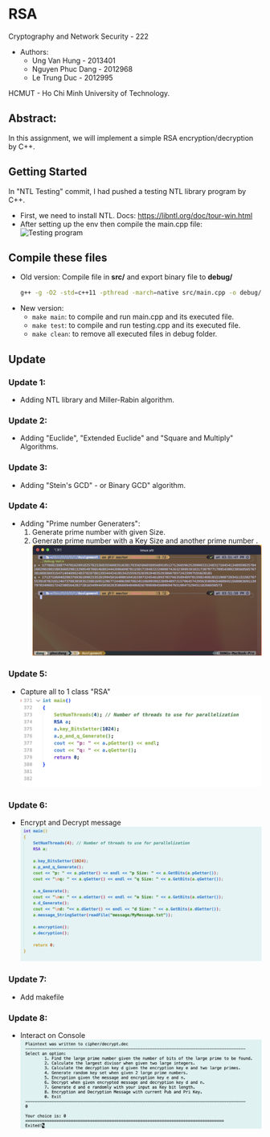 # RSA

Cryptography and Network Security - 222

- Authors:
  - Ung Van Hung - 2013401
  - Nguyen Phuc Dang - 2012968
  - Le Trung Duc - 2012995
 

HCMUT - Ho Chi Minh University of Technology.


## Abstract:

In this assignment, we will implement a simple RSA encryption/decryption by C++.

## Getting Started

In "NTL Testing" commit, I had pushed a testing NTL library program by C++.

- First, we need to install NTL. Docs: https://libntl.org/doc/tour-win.html
- After setting up the env then compile the main.cpp file:
  ![Testing program](/img/testing.png "testing in terminal")

## Compile these files
- Old version: 
  Compile file in __src/__ and export binary file to __debug/__
  ```bash
  g++ -g -O2 -std=c++11 -pthread -march=native src/main.cpp -o debug/main -lntl -lgmp -lm
  ```
- New version: 
  - ```make main```: to compile and run main.cpp and its executed file.
  - ```make test```: to compile and run testing.cpp and its executed file.
  - ```make clean```: to remove all executed files in debug folder.


## Update 

### Update 1:
* Adding NTL library and Miller-Rabin algorithm.

### Update 2:
* Adding "Euclide", "Extended Euclide" and "Square and Multiply" Algorithms.

### Update 3:
* Adding "Stein's GCD" - or Binary GCD" algorithm.

### Update 4:
* Adding "Prime number Generaters":
  1) Generate prime number with given Size.
  2) Generate prime number with a Key Size and another prime number .
  ![Testing program](/img/test2.png "2 primes p and q")

### Update 5:
* Capture all to 1 class "RSA"
![Testing program](/img/update5.png "Using RSA class")

### Update 6:
* Encrypt and Decrypt message
![Testing program](/img/update6.png "Encryption and Decryption")

### Update 7:
* Add makefile

### Update 8:
* Interact on Console
![Testing program](/img/update8.png "Console Log")
